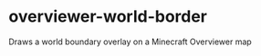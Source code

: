 overviewer-world-border
=======================

Draws a world boundary overlay on a Minecraft Overviewer map
